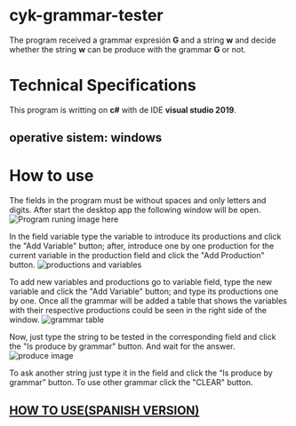 # cyk-grammar-tester
The program received a grammar expresión <b>G</b> and a string <b> w</b> and decide whether the string <b> w</b> can be produce with the grammar <b>G</b> or not.
# Technical Specifications
This program is writting on **c#** with de IDE **visual studio 2019**.
## operative sistem: windows

# How to use
The fields in the program must be without spaces and only letters and digits.
After start the desktop app the following window will be open.
![Program runing image here](https://i.ibb.co/vXqMNL2/image.png)

In the field variable type the variable to introduce its productions and click the "Add Variable" button; after, introduce one by one production for the current variable in the production field  and click the "Add Production" button.
![productions and variables](https://i.ibb.co/qRyc2f5/image.png)

To add new variables and productions go to variable field, type the new variable and click the  "Add Variable" button; and type its productions one by one.
Once all the grammar will be added a table that shows the variables with their respective productions could be seen in the right side of the window.
![grammar table](https://i.ibb.co/FwjYt06/image.png)

Now, just type the string to be tested in the corresponding field and click the "Is produce by grammar" button. And wait for the answer.
![produce image](https://i.ibb.co/rcfzzjd/image.png)

To ask another string just type it in the field and click the “Is produce by grammar” button. To use other grammar click the "CLEAR" button.
## [HOW TO USE(SPANISH VERSION)](https://drive.google.com/file/d/1nqcgq8a5h-C9PVdWbl_P4WJPlqCWfrc-/view?usp=sharing)
